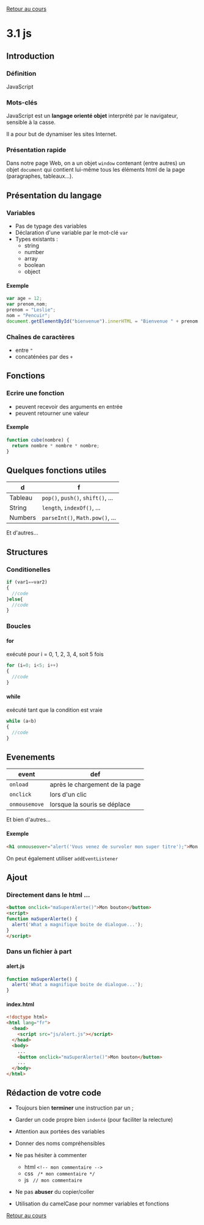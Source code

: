 [Retour au cours](../cours.md)

# 3.1 js

## Introduction

### Définition

JavaScript

### Mots-clés

JavaScript est un __langage orienté objet__ interprété par le navigateur, sensible à la casse.

Il a pour but de dynamiser les sites Internet.

### Présentation rapide

Dans notre page Web, on a un objet `window` contenant (entre autres) un objet `document` qui contient lui-même tous les éléments html de la page (paragraphes, tableaux...).

## Présentation du langage

### Variables

* Pas de typage des variables
* Déclaration d'une variable par le mot-clé `var`
* Types existants :
	- string
	- number
	- array
	- boolean
	- object

#### Exemple

```javascript
var age = 12;
var prenom,nom;
prenom = "Leslie";
nom = "Pencuir";
document.getElementById("bienvenue").innerHTML = "Bienvenue " + prenom + " " + nom + " !";
```

### Chaînes de caractères

* entre `"`
* concaténées par des `+`

## Fonctions

### Ecrire une fonction

* peuvent recevoir des arguments en entrée
* peuvent retourner une valeur

#### Exemple

```javascript
function cube(nombre) {
  return nombre * nombre * nombre;
}
```

## Quelques fonctions utiles

d |	f
--- | ---
Tableau | `pop()`, `push()`, `shift()`, ...
String | `length`, `indexOf()`, ...
Numbers | `parseInt()`, `Math.pow()`, ...

Et d'autres...

## Structures

### Conditionelles

```javascript
if (var1==var2)
{
  //code
}else{
  //code
}
```

### Boucles

#### for

exécuté pour i = 0, 1, 2, 3, 4, soit 5 fois

```javascript
for (i=0; i<5; i++)
{
  //code
}
```

#### while

exécuté tant que la condition est vraie

```javascript
while (a<b)
{
  //code
}

```

## Evenements

event | def
--- | ---
`onload` | après le chargement de la page
`onclick` | lors d'un clic
`onmousemove` | lorsque la souris se déplace

Et bien d'autres...

#### Exemple

```html
<h1 onmouseover="alert('Vous venez de survoler mon super titre');">Mon super titre</h1>
```

On peut également utiliser `addEventListener`

## Ajout

### Directement dans le html ...

```html
<button onclick="maSuperAlerte()">Mon bouton</button>
<script>
function maSuperAlerte() {
  alert('What a magnifique boite de dialogue...');
}
</script>
```

### Dans un fichier à part

#### alert.js

```javascript
function maSuperAlerte() {
  alert('What a magnifique boite de dialogue...');
}
```

#### index.html

```html
<!doctype html>
<html lang="fr">
  <head>
    <script src="js/alert.js"></script>
  </head>
  <body>
    ...
    <button onclick="maSuperAlerte()">Mon bouton</button>
    ...
  </body>
</html>
```

## Rédaction de votre code

- Toujours bien __terminer__ une instruction par un ;

- Garder un code propre bien `indenté` (pour faciliter la relecture)

- Attention aux portées des variables

- Donner des noms compréhensibles

- Ne pas hésiter à commenter
	* html `<!-- mon commentaire -->`
	* css ` /* mon commentaire */`
	* js ` // mon commentaire`

- Ne pas __abuser__ du copier/coller

- Utilisation du camelCase pour nommer variables et fonctions

[Retour au cours](../cours.md)

